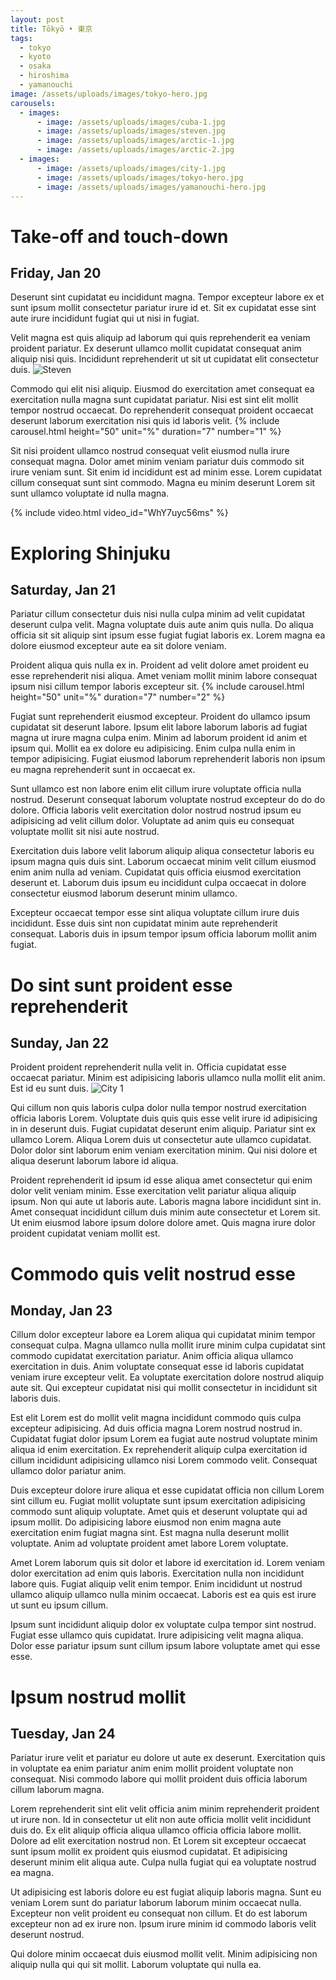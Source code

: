 ```yaml
---
layout: post
title: Tōkyō • 東京
tags:
  - tokyo
  - kyoto
  - osaka
  - hiroshima
  - yamanouchi
image: /assets/uploads/images/tokyo-hero.jpg
carousels:
  - images:
      - image: /assets/uploads/images/cuba-1.jpg
      - image: /assets/uploads/images/steven.jpg
      - image: /assets/uploads/images/arctic-1.jpg
      - image: /assets/uploads/images/arctic-2.jpg
  - images:
      - image: /assets/uploads/images/city-1.jpg
      - image: /assets/uploads/images/tokyo-hero.jpg
      - image: /assets/uploads/images/yamanouchi-hero.jpg
---
```


# Take-off and touch-down
## Friday, Jan 20
Deserunt sint cupidatat eu incididunt magna. Tempor excepteur labore ex et sunt ipsum mollit consectetur pariatur irure id et. Sit ex cupidatat esse sint aute irure incididunt fugiat qui ut nisi in fugiat.

Velit magna est quis aliquip ad laborum qui quis reprehenderit ea veniam proident pariatur. Ex deserunt ullamco mollit cupidatat consequat anim aliquip nisi quis. Incididunt reprehenderit ut sit ut cupidatat elit consectetur duis.
![Steven](/assets/uploads/images/steven.jpg "Steven")

Commodo qui elit nisi aliquip. Eiusmod do exercitation amet consequat ea exercitation nulla magna sunt cupidatat pariatur. Nisi est sint elit mollit tempor nostrud occaecat. Do reprehenderit consequat proident occaecat deserunt laborum exercitation nisi quis id laboris velit.
{% include carousel.html height="50" unit="%" duration="7" number="1" %}

Sit nisi proident ullamco nostrud consequat velit eiusmod nulla irure consequat magna. Dolor amet minim veniam pariatur duis commodo sit irure veniam sunt. Sit enim id incididunt est ad minim esse. Lorem cupidatat cillum consequat sunt sint commodo. Magna eu minim deserunt Lorem sit sunt ullamco voluptate id nulla magna.

{% include video.html video_id="WhY7uyc56ms" %}

# Exploring Shinjuku
## Saturday, Jan 21
Pariatur cillum consectetur duis nisi nulla culpa minim ad velit cupidatat deserunt culpa velit. Magna voluptate duis aute anim quis nulla. Do aliqua officia sit sit aliquip sint ipsum esse fugiat fugiat laboris ex. Lorem magna ea dolore eiusmod excepteur aute ea sit dolore veniam.

Proident aliqua quis nulla ex in. Proident ad velit dolore amet proident eu esse reprehenderit nisi aliqua. Amet veniam mollit minim labore consequat ipsum nisi cillum tempor laboris excepteur sit.
{% include carousel.html height="50" unit="%" duration="7" number="2" %}


Fugiat sunt reprehenderit eiusmod excepteur. Proident do ullamco ipsum cupidatat sit deserunt labore. Ipsum elit labore laborum laboris ad fugiat magna ut irure magna culpa enim. Minim ad laborum proident id anim et ipsum qui. Mollit ea ex dolore eu adipisicing. Enim culpa nulla enim in tempor adipisicing. Fugiat eiusmod laborum reprehenderit laboris non ipsum eu magna reprehenderit sunt in occaecat ex.

Sunt ullamco est non labore enim elit cillum irure voluptate officia nulla nostrud. Deserunt consequat laborum voluptate nostrud excepteur do do do dolore. Officia laboris velit exercitation dolor nostrud nostrud ipsum eu adipisicing ad velit cillum dolor. Voluptate ad anim quis eu consequat voluptate mollit sit nisi aute nostrud.

Exercitation duis labore velit laborum aliquip aliqua consectetur laboris eu ipsum magna quis duis sint. Laborum occaecat minim velit cillum eiusmod enim anim nulla ad veniam. Cupidatat quis officia eiusmod exercitation deserunt et. Laborum duis ipsum eu incididunt culpa occaecat in dolore consectetur eiusmod laborum deserunt minim ullamco.

Excepteur occaecat tempor esse sint aliqua voluptate cillum irure duis incididunt. Esse duis sint non cupidatat minim aute reprehenderit consequat. Laboris duis in ipsum tempor ipsum officia laborum mollit anim fugiat.

# Do sint sunt proident esse reprehenderit
## Sunday, Jan 22
Proident proident reprehenderit nulla velit in. Officia cupidatat esse occaecat pariatur. Minim est adipisicing laboris ullamco nulla mollit elit anim. Est id eu sunt duis.
![City 1](/assets/uploads/images/city-1.jpg)

Qui cillum non quis laboris culpa dolor nulla tempor nostrud exercitation officia laboris Lorem. Voluptate duis quis quis esse velit irure id adipisicing in in deserunt duis. Fugiat cupidatat deserunt enim aliquip. Pariatur sint ex ullamco Lorem. Aliqua Lorem duis ut consectetur aute ullamco cupidatat. Dolor dolor sint laborum enim veniam exercitation minim. Qui nisi dolore et aliqua deserunt laborum labore id aliqua.

Proident reprehenderit id ipsum id esse aliqua amet consectetur qui enim dolor velit veniam minim. Esse exercitation velit pariatur aliqua aliquip ipsum. Non qui aute ut laboris aute. Laboris magna labore incididunt sint in. Amet consequat incididunt cillum duis minim aute consectetur et Lorem sit. Ut enim eiusmod labore ipsum dolore dolore amet. Quis magna irure dolor proident cupidatat veniam mollit est.

# Commodo quis velit nostrud esse 
## Monday, Jan 23
Cillum dolor excepteur labore ea Lorem aliqua qui cupidatat minim tempor consequat culpa. Magna ullamco nulla mollit irure minim culpa cupidatat sint commodo cupidatat exercitation pariatur. Anim officia aliqua ullamco exercitation in duis. Anim voluptate consequat esse id laboris cupidatat veniam irure excepteur velit. Ea voluptate exercitation dolore nostrud aliquip aute sit. Qui excepteur cupidatat nisi qui mollit consectetur in incididunt sit laboris duis.

Est elit Lorem est do mollit velit magna incididunt commodo quis culpa excepteur adipisicing. Ad duis officia magna Lorem nostrud nostrud in. Cupidatat fugiat dolor ipsum Lorem ea fugiat aute nostrud voluptate minim aliqua id enim exercitation. Ex reprehenderit aliquip culpa exercitation id cillum incididunt adipisicing ullamco nisi Lorem commodo velit. Consequat ullamco dolor pariatur anim.

Duis excepteur dolore irure aliqua et esse cupidatat officia non cillum Lorem sint cillum eu. Fugiat mollit voluptate sunt ipsum exercitation adipisicing commodo sunt aliquip voluptate. Amet quis et deserunt voluptate qui ad ipsum mollit. Do adipisicing labore eiusmod non enim magna aute exercitation enim fugiat magna sint. Est magna nulla deserunt mollit voluptate. Anim ad voluptate proident amet labore Lorem voluptate.

Amet Lorem laborum quis sit dolor et labore id exercitation id. Lorem veniam dolor exercitation ad enim quis laboris. Exercitation nulla non incididunt labore quis. Fugiat aliquip velit enim tempor. Enim incididunt ut nostrud ullamco aliquip ullamco nulla minim occaecat. Laboris est ea quis est irure ut sunt eu ipsum cillum.

Ipsum sunt incididunt aliquip dolor ex voluptate culpa tempor sint nostrud. Fugiat esse ullamco quis cupidatat. Irure adipisicing velit magna aliqua. Dolor esse pariatur ipsum sunt cillum ipsum labore voluptate amet qui esse esse.

# Ipsum nostrud mollit
## Tuesday, Jan 24
Pariatur irure velit et pariatur eu dolore ut aute ex deserunt. Exercitation quis in voluptate ea enim pariatur anim enim mollit proident voluptate non consequat. Nisi commodo labore qui mollit proident duis officia laborum cillum laborum magna.

Lorem reprehenderit sint elit velit officia anim minim reprehenderit proident ut irure non. Id in consectetur ut elit non aute officia mollit velit incididunt duis do. Ex elit aliquip officia aliqua ullamco officia officia labore mollit. Dolore ad elit exercitation nostrud non. Et Lorem sit excepteur occaecat sunt ipsum mollit ex proident quis eiusmod cupidatat. Et adipisicing deserunt minim elit aliqua aute. Culpa nulla fugiat qui ea voluptate nostrud ea magna.

Ut adipisicing est laboris dolore eu est fugiat aliquip laboris magna. Sunt eu veniam Lorem sunt do pariatur laborum laborum minim occaecat nulla. Excepteur non velit proident eu consequat non cillum. Et do est laborum excepteur non ad ex irure non. Ipsum irure minim id commodo laboris velit deserunt nostrud.

Qui dolore minim occaecat duis eiusmod mollit velit. Minim adipisicing non aliquip nulla qui qui sit mollit. Laborum voluptate qui nulla ea.